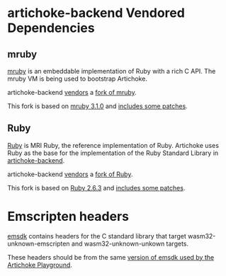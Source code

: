 # artichoke-backend Vendored Dependencies

## mruby

[mruby] is an embeddable implementation of Ruby with a rich C API. The mruby VM
is being used to bootstrap Artichoke.

artichoke-backend [vendors](mruby) a [fork of mruby][mruby-fork].

This fork is based on [mruby 3.1.0][mruby-forked-from] and [includes some
patches][mruby-patches].

[mruby]: https://github.com/mruby/mruby
[mruby-fork]: https://github.com/artichoke/mruby/tree/artichoke-vendor
[mruby-forked-from]: https://github.com/mruby/mruby/tree/3.1.0
[mruby-patches]:
  https://github.com/artichoke/mruby/compare/artichoke-mruby-branched-from-upstream...artichoke:artichoke-vendor?expand=1

## Ruby

[Ruby] is MRI Ruby, the reference implementation of Ruby. Artichoke uses Ruby as
the base for the implementation of the Ruby Standard Library in
[artichoke-backend](../src/extn/stdlib).

artichoke-backend [vendors](ruby) a [fork of Ruby][ruby-fork].

This fork is based on [Ruby 2.6.3][ruby-forked-from] and [includes some
patches][ruby-patches].

[ruby]: https://github.com/ruby/ruby
[ruby-fork]: https://github.com/artichoke/ruby/tree/artichoke-vendor
[ruby-forked-from]: https://github.com/ruby/ruby/tree/v2_6_3
[ruby-patches]:
  https://github.com/artichoke/ruby/compare/v2_6_3...artichoke:artichoke-vendor?expand=1

# Emscripten headers

[emsdk] contains headers for the C standard library that target
wasm32-unknown-emscripten and wasm32-unknown-unkown targets.

These headers should be from the same [version of emsdk used by the Artichoke
Playground][playground-emscripten-toolchain].

[emsdk]: https://github.com/emscripten-core/emsdk
[playground-emscripten-toolchain]:
  https://github.com/artichoke/playground/blob/trunk/emscripten-toolchain
